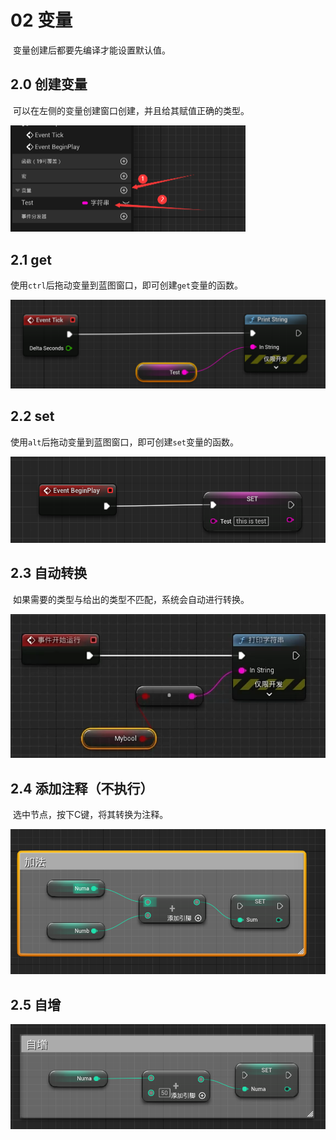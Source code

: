 # 02 变量

​	变量创建后都要先编译才能设置默认值。

## 2.0 创建变量

​	可以在左侧的变量创建窗口创建，并且给其赋值正确的类型。

<img src="./assets/image-20230918234844152.png" alt="image-20230918234844152" style="zoom:50%;" />

## 2.1 get

​	使用`ctrl`后拖动变量到蓝图窗口，即可创建`get`变量的函数。

<img src="./assets/image-20230918234714605.png" alt="image-20230918234714605" style="zoom: 67%;" />

## 2.2 set

​	使用`alt`后拖动变量到蓝图窗口，即可创建`set`变量的函数。

<img src="./assets/image-20230918234657830.png" alt="image-20230918234657830" style="zoom:67%;" />

## 2.3 自动转换

​	如果需要的类型与给出的类型不匹配，系统会自动进行转换。

<img src="./assets/image-20230918235514513.png" alt="image-20230918235514513" style="zoom: 67%;" />

## 2.4 添加注释（不执行）

​	选中节点，按下C键，将其转换为注释。

<img src="./assets/image-20230919200738162.png" alt="image-20230919200738162" style="zoom: 67%;" />

## 2.5 自增

<img src="./assets/image-20230919201220239.png" alt="image-20230919201220239" style="zoom:67%;" />